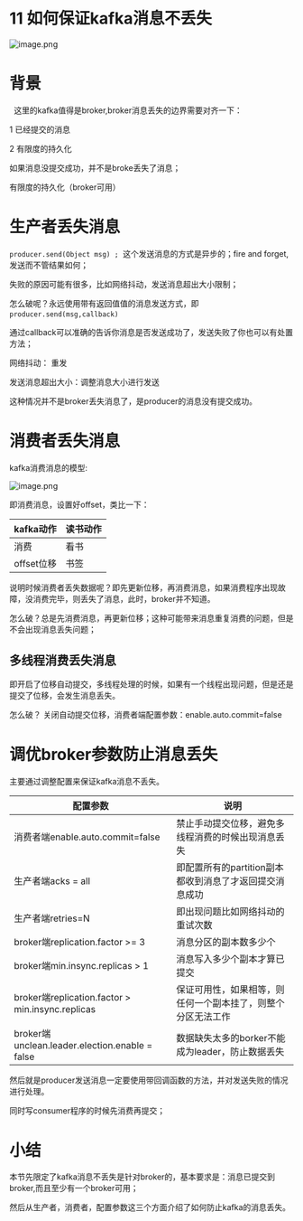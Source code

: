 # 11 如何保证kafka消息不丢失



![image.png](https://cdn.nlark.com/yuque/0/2020/png/186661/1587863842505-07cad83b-8fe8-4162-9e88-505064d5b0da.png#align=left&display=inline&height=432&margin=%5Bobject%20Object%5D&name=image.png&originHeight=432&originWidth=720&size=160518&status=done&style=none&width=720)
# 背景
 
这里的kafka值得是broker,broker消息丢失的边界需要对齐一下：

1 已经提交的消息

2 有限度的持久化


如果消息没提交成功，并不是broke丢失了消息；

有限度的持久化（broker可用）


# 生产者丢失消息


`producer.send(Object msg) ;` 
这个发送消息的方式是异步的；fire and forget,发送而不管结果如何；


失败的原因可能有很多，比如网络抖动，发送消息超出大小限制；




怎么破呢？永远使用带有返回值值的消息发送方式，即 `producer.send(msg,callback)` 


通过callback可以准确的告诉你消息是否发送成功了，发送失败了你也可以有处置方法；


网络抖动： 重发

发送消息超出大小：调整消息大小进行发送


这种情况并不是broker丢失消息了，是producer的消息没有提交成功。


# 消费者丢失消息


kafka消费消息的模型:

![image.png](https://cdn.nlark.com/yuque/0/2020/png/186661/1587916091297-87a084cb-3237-438c-bbe3-8f3ac8bb0b08.png#align=left&display=inline&height=622&margin=%5Bobject%20Object%5D&name=image.png&originHeight=1243&originWidth=2041&size=142582&status=done&style=none&width=1020.5)


即消费消息，设置好offset，类比一下：



| kafka动作 | 读书动作 |
| --- | --- |
| 消费 | 看书 |
| offset位移 | 书签 |





说明时候消费者丢失数据呢？即先更新位移，再消费消息，如果消费程序出现故障，没消费完毕，则丢失了消息，此时，broker并不知道。


怎么破？总是先消费消息，再更新位移；这种可能带来消息重复消费的问题，但是不会出现消息丢失问题；








## 多线程消费丢失消息


即开启了位移自动提交，多线程处理的时候，如果有一个线程出现问题，但是还是提交了位移，会发生消息丢失。


怎么破？ 关闭自动提交位移，消费者端配置参数：enable.auto.commit=false




# 调优broker参数防止消息丢失


主要通过调整配置来保证kafka消息不丢失。



| 配置参数 | 说明 |
| --- | --- |
| 消费者端enable.auto.commit=false | 禁止手动提交位移，避免多线程消费的时候出现消息丢失 |
| 生产者端acks = all | 即配置所有的partition副本都收到消息了才返回提交消息成功 |
| 生产者端retries=N | 即出现问题比如网络抖动的重试次数 |
| broker端replication.factor >= 3 | 消息分区的副本数多少个 |
| broker端min.insync.replicas > 1 | 消息写入多少个副本才算已提交 |
| broker端replication.factor > min.insync.replicas | 保证可用性，如果相等，则任何一个副本挂了，则整个分区无法工作 |
| broker端unclean.leader.election.enable = false | 数据缺失太多的borker不能成为leader，防止数据丢失 |




然后就是producer发送消息一定要使用带回调函数的方法，并对发送失败的情况进行处理。

同时写consumer程序的时候先消费再提交；


# 小结


本节先限定了kafka消息不丢失是针对broker的，基本要求是：消息已提交到broker,而且至少有一个broker可用；


然后从生产者，消费者，配置参数这三个方面介绍了如何防止kafka的消息丢失。






